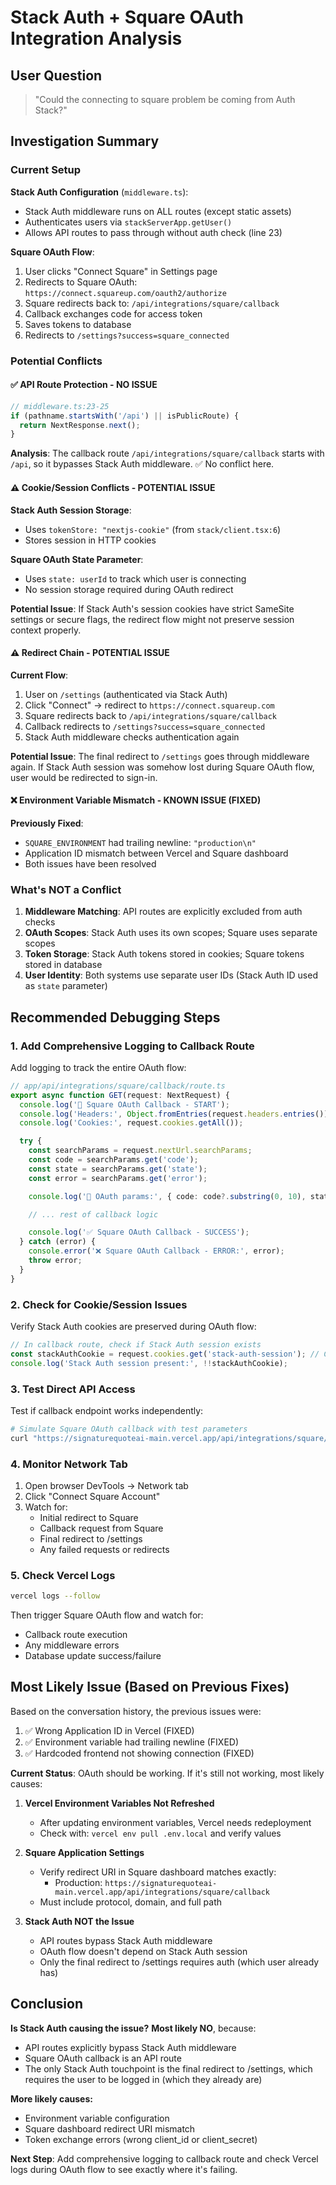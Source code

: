 # Stack Auth + Square OAuth Integration Analysis

## User Question
> "Could the connecting to square problem be coming from Auth Stack?"

## Investigation Summary

### Current Setup

**Stack Auth Configuration** (`middleware.ts`):
- Stack Auth middleware runs on ALL routes (except static assets)
- Authenticates users via `stackServerApp.getUser()`
- Allows API routes to pass through without auth check (line 23)

**Square OAuth Flow**:
1. User clicks "Connect Square" in Settings page
2. Redirects to Square OAuth: `https://connect.squareup.com/oauth2/authorize`
3. Square redirects back to: `/api/integrations/square/callback`
4. Callback exchanges code for access token
5. Saves tokens to database
6. Redirects to `/settings?success=square_connected`

### Potential Conflicts

#### ✅ API Route Protection - NO ISSUE
```typescript
// middleware.ts:23-25
if (pathname.startsWith('/api') || isPublicRoute) {
  return NextResponse.next();
}
```
**Analysis**: The callback route `/api/integrations/square/callback` starts with `/api`, so it bypasses Stack Auth middleware. ✅ No conflict here.

#### ⚠️ Cookie/Session Conflicts - POTENTIAL ISSUE

**Stack Auth Session Storage**:
- Uses `tokenStore: "nextjs-cookie"` (from `stack/client.tsx:6`)
- Stores session in HTTP cookies

**Square OAuth State Parameter**:
- Uses `state: userId` to track which user is connecting
- No session storage required during OAuth redirect

**Potential Issue**: If Stack Auth's session cookies have strict SameSite settings or secure flags, the redirect flow might not preserve session context properly.

#### ⚠️ Redirect Chain - POTENTIAL ISSUE

**Current Flow**:
1. User on `/settings` (authenticated via Stack Auth)
2. Click "Connect" → redirect to `https://connect.squareup.com`
3. Square redirects back to `/api/integrations/square/callback`
4. Callback redirects to `/settings?success=square_connected`
5. Stack Auth middleware checks authentication again

**Potential Issue**: The final redirect to `/settings` goes through middleware again. If Stack Auth session was somehow lost during Square OAuth flow, user would be redirected to sign-in.

#### ❌ Environment Variable Mismatch - KNOWN ISSUE (FIXED)

**Previously Fixed**:
- `SQUARE_ENVIRONMENT` had trailing newline: `"production\n"`
- Application ID mismatch between Vercel and Square dashboard
- Both issues have been resolved

### What's NOT a Conflict

1. **Middleware Matching**: API routes are explicitly excluded from auth checks
2. **OAuth Scopes**: Stack Auth uses its own scopes; Square uses separate scopes
3. **Token Storage**: Stack Auth tokens stored in cookies; Square tokens stored in database
4. **User Identity**: Both systems use separate user IDs (Stack Auth ID used as `state` parameter)

## Recommended Debugging Steps

### 1. Add Comprehensive Logging to Callback Route

Add logging to track the entire OAuth flow:

```typescript
// app/api/integrations/square/callback/route.ts
export async function GET(request: NextRequest) {
  console.log('🔵 Square OAuth Callback - START');
  console.log('Headers:', Object.fromEntries(request.headers.entries()));
  console.log('Cookies:', request.cookies.getAll());

  try {
    const searchParams = request.nextUrl.searchParams;
    const code = searchParams.get('code');
    const state = searchParams.get('state');
    const error = searchParams.get('error');

    console.log('🔵 OAuth params:', { code: code?.substring(0, 10), state, error });

    // ... rest of callback logic

    console.log('✅ Square OAuth Callback - SUCCESS');
  } catch (error) {
    console.error('❌ Square OAuth Callback - ERROR:', error);
    throw error;
  }
}
```

### 2. Check for Cookie/Session Issues

Verify Stack Auth cookies are preserved during OAuth flow:

```typescript
// In callback route, check if Stack Auth session exists
const stackAuthCookie = request.cookies.get('stack-auth-session'); // Check actual cookie name
console.log('Stack Auth session present:', !!stackAuthCookie);
```

### 3. Test Direct API Access

Test if callback endpoint works independently:

```bash
# Simulate Square OAuth callback with test parameters
curl "https://signaturequoteai-main.vercel.app/api/integrations/square/callback?code=test_code&state=test_user_id"
```

### 4. Monitor Network Tab

1. Open browser DevTools → Network tab
2. Click "Connect Square Account"
3. Watch for:
   - Initial redirect to Square
   - Callback request from Square
   - Final redirect to /settings
   - Any failed requests or redirects

### 5. Check Vercel Logs

```bash
vercel logs --follow
```

Then trigger Square OAuth flow and watch for:
- Callback route execution
- Any middleware errors
- Database update success/failure

## Most Likely Issue (Based on Previous Fixes)

Based on the conversation history, the previous issues were:
1. ✅ Wrong Application ID in Vercel (FIXED)
2. ✅ Environment variable had trailing newline (FIXED)
3. ✅ Hardcoded frontend not showing connection (FIXED)

**Current Status**: OAuth should be working. If it's still not working, most likely causes:

1. **Vercel Environment Variables Not Refreshed**
   - After updating environment variables, Vercel needs redeployment
   - Check with: `vercel env pull .env.local` and verify values

2. **Square Application Settings**
   - Verify redirect URI in Square dashboard matches exactly:
     - Production: `https://signaturequoteai-main.vercel.app/api/integrations/square/callback`
   - Must include protocol, domain, and full path

3. **Stack Auth NOT the Issue**
   - API routes bypass Stack Auth middleware
   - OAuth flow doesn't depend on Stack Auth session
   - Only the final redirect to /settings requires auth (which user already has)

## Conclusion

**Is Stack Auth causing the issue?**
**Most likely NO**, because:
- API routes explicitly bypass Stack Auth middleware
- Square OAuth callback is an API route
- The only Stack Auth touchpoint is the final redirect to /settings, which requires the user to be logged in (which they already are)

**More likely causes:**
- Environment variable configuration
- Square dashboard redirect URI mismatch
- Token exchange errors (wrong client_id or client_secret)

**Next Step**: Add comprehensive logging to callback route and check Vercel logs during OAuth flow to see exactly where it's failing.
